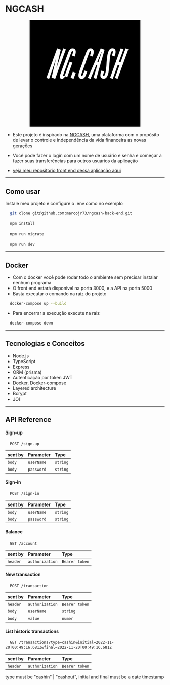 
# NGCASH

<p align="center">
   <img width=350 src="https://raw.githubusercontent.com/marcojr73/ngcash-front-end/main/src/assets/images/logo.gif"/>
</p>


- Este projeto é inspirado na [NGCASH](https://ng.cash/), uma plataforma com o propósito de levar o controle e independência da vida financeira as novas gerações
- Você pode fazer o login com um nome de usuário e senha e começar a fazer suas transferências para outros usuários da aplicação

- [veja meu repositório front end dessa aplicação aqui](https://github.com/marcojr73/ngcash-front-end)

***

## Como usar

Instale meu projeto e configure o .env como no exemplo

```bash
  git clone git@github.com:marcojr73/ngcash-back-end.git
```

```bash
  npm install
  
  npm run migrate

  npm run dev
```

***

## Docker

- Com o docker você pode rodar todo o ambiente sem precisar instalar nenhum programa
- O front end estará disponivel na porta 3000, e a API na porta 5000
- Basta executar o comando na raiz do projeto

```bash
  docker-compose up --build
```

- Para encerrar a execução execute na raiz

```bash
  docker-compose down
```

***


##	 Tecnologias e Conceitos

- Node.js
- TypeScript
- Express
- ORM (prisma)
- Autenticação por token JWT
- Docker, Docker-compose
- Layered architecture
- Bcrypt
- JOI

***
    
## API Reference

#### Sign-up

```
  POST /sign-up
```

| sent by |Parameter | Type     |             
| :-------- |:-------- | :------- | 
| `body` |`userName` | `string` |
| `body` |`password` | `string` |

#### Sign-in

```
  POST /sign-in
```

| sent by |Parameter | Type     |             
| :-------- |:-------- | :------- | 
| `body` |`userName` | `string` |
| `body` |`password` | `string` |

#### Balance

```
  GET /account
```

| sent by |Parameter | Type     |                 
| :-------- |:-------- | :------- | 
| `header` |`authorization` | `Bearer token` | 


#### New transaction

```
  POST /transaction
```

| sent by |Parameter | Type     |                 
| :-------- |:-------- | :------- | 
| `header` |`authorization` | `Bearer token` | 
| `body` |`userName` | `string` | 
| `body` |`value` | `numer` | 


#### List historic transactions

```
  GET /transactions?type=cashin&initial=2022-11-20T00:49:16.681Z&final=2022-11-20T00:49:16.681Z
```

| sent by |Parameter | Type     |                 
| :-------- |:-------- | :------- | 
| `header` |`authorization` | `Bearer token` | 

type must be "cashin" | "cashout", initial and final must be a date timestamp